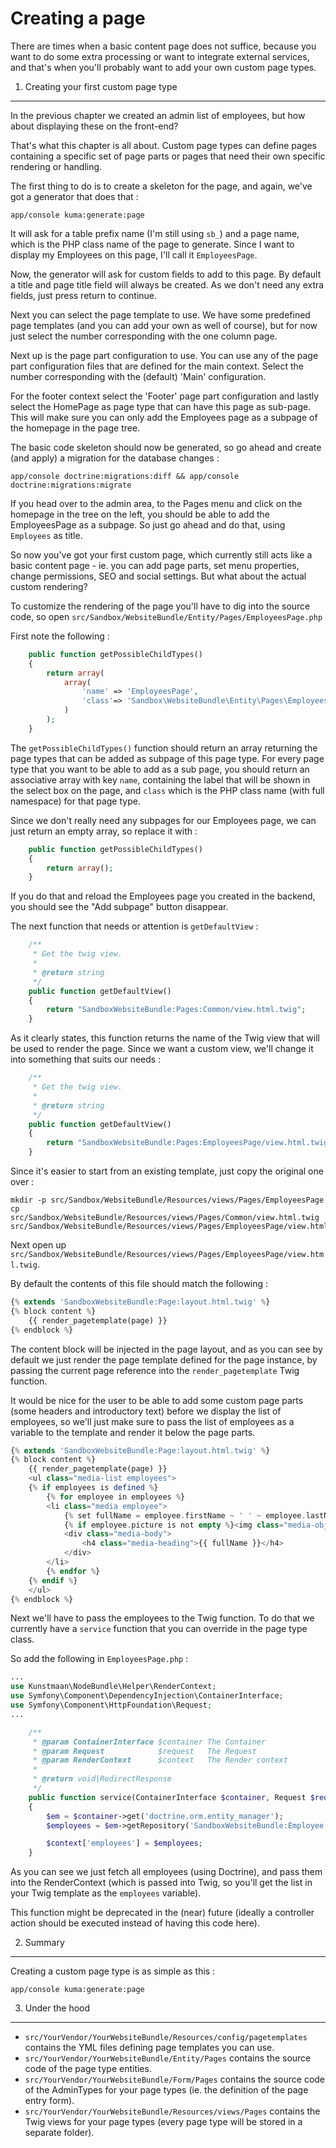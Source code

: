 Creating a page
===============

There are times when a basic content page does not suffice, because you want to do some extra processing or
want to integrate external services, and that's when you'll probably want to add your own custom page types.


1) Creating your first custom page type
---------------------------------------

In the previous chapter we created an admin list of employees, but how about displaying these on the front-end?

That's what this chapter is all about. Custom page types can define pages containing a specific set of page parts or
pages that need their own specific rendering or handling.

The first thing to do is to create a skeleton for the page, and again, we've got a generator that does that :

```
app/console kuma:generate:page
```

It will ask for a table prefix name (I'm still using `sb_`) and a page name, which is the PHP class name of the
page to generate. Since I want to display my Employees on this page, I'll call it `EmployeesPage`.

Now, the generator will ask for custom fields to add to this page. By default a title and page title field will always
be created. As we don't need any extra fields, just press return to continue.

Next you can select the page template to use. We have some predefined page templates (and you can add your
own as well of course), but for now just select the number corresponding with the one column page.

Next up is the page part configuration to use. You can use any of the page part configuration files that are defined
for the main context. Select the number corresponding with the (default) 'Main' configuration.

For the footer context select the 'Footer' page part configuration and lastly select the HomePage as page type that
can have this page as sub-page. This will make sure you can only add the Employees page as a subpage of the homepage
in the page tree.

The basic code skeleton should now be generated, so go ahead and create (and apply) a migration for the database
changes :

```
app/console doctrine:migrations:diff && app/console doctrine:migrations:migrate
```

If you head over to the admin area, to the Pages menu and click on the homepage in the tree on the left, you should be
able to add the EmployeesPage as a subpage. So just go ahead and do that, using `Employees` as title.

So now you've got your first custom page, which currently still acts like a basic content page - ie. you can add
page parts, set menu properties, change permissions, SEO and social settings. But what about the actual custom rendering?

To customize the rendering of the page you'll have to dig into the source code, so open `src/Sandbox/WebsiteBundle/Entity/Pages/EmployeesPage.php`

First note the following :

```php
    public function getPossibleChildTypes()
    {
        return array(
            array(
                'name' => 'EmployeesPage',
                'class'=> 'Sandbox\WebsiteBundle\Entity\Pages\EmployeesPage'
            )
        );
    }
```

The ```getPossibleChildTypes()``` function should return an array returning the page types that can be added as subpage
of this page type. For every page type that you want to be able to add as a sub page, you should return an associative
array  with key `name`, containing the label that will be shown in the select box on the page, and `class` which is the
PHP class name (with full namespace) for that page type.

Since we don't really need any subpages for our Employees page, we can just return an empty array, so replace it with :

```php
    public function getPossibleChildTypes()
    {
        return array();
    }
```

If you do that and reload the Employees page you created in the backend, you should see the "Add subpage" button disappear.

The next function that needs or attention is `getDefaultView` :

```php
    /**
     * Get the twig view.
     *
     * @return string
     */
    public function getDefaultView()
    {
        return "SandboxWebsiteBundle:Pages:Common/view.html.twig";
    }
```

As it clearly states, this function returns the name of the Twig view that will be used to render the page. Since
we want a custom view, we'll change it into something that suits our needs :

```php
    /**
     * Get the twig view.
     *
     * @return string
     */
    public function getDefaultView()
    {
        return "SandboxWebsiteBundle:Pages:EmployeesPage/view.html.twig";
    }
```

Since it's easier to start from an existing template, just copy the original one over :

```
mkdir -p src/Sandbox/WebsiteBundle/Resources/views/Pages/EmployeesPage
cp src/Sandbox/WebsiteBundle/Resources/views/Pages/Common/view.html.twig src/Sandbox/WebsiteBundle/Resources/views/Pages/EmployeesPage/view.html.twig
```

Next open up `src/Sandbox/WebsiteBundle/Resources/views/Pages/EmployeesPage/view.html.twig`.

By default the contents of this file should match the following :

```php
{% extends 'SandboxWebsiteBundle:Page:layout.html.twig' %}
{% block content %}
    {{ render_pagetemplate(page) }}
{% endblock %}
```

The content block will be injected in the page layout, and as you can see by default we just render the page template
defined for the page instance, by passing the current page reference into the `render_pagetemplate` Twig function.

It would be nice for the user to be able to add some custom page parts (some headers and introductory text) before we
display the list of employees, so we'll just make sure to pass the list of employees as a variable to the template and
render it below the page parts.

```php
{% extends 'SandboxWebsiteBundle:Page:layout.html.twig' %}
{% block content %}
    {{ render_pagetemplate(page) }}
    <ul class="media-list employees">
    {% if employees is defined %}
        {% for employee in employees %}
        <li class="media employee">
            {% set fullName = employee.firstName ~ ' ' ~ employee.lastName %}
            {% if employee.picture is not empty %}<img class="media-object" src="{{ asset(employee.picture.url | imagine_filter('employee_thumbnail')) }}" alt="{{ fullName }}" />{% endif %}
            <div class="media-body">
                <h4 class="media-heading">{{ fullName }}</h4>
            </div>
        </li>
        {% endfor %}
    {% endif %}
    </ul>
{% endblock %}
```

Next we'll have to pass the employees to the Twig function. To do that we currently have a `service` function that
you can override in the page type class.

So add the following in `EmployeesPage.php` :

```php
...
use Kunstmaan\NodeBundle\Helper\RenderContext;
use Symfony\Component\DependencyInjection\ContainerInterface;
use Symfony\Component\HttpFoundation\Request;
...

    /**
     * @param ContainerInterface $container The Container
     * @param Request            $request   The Request
     * @param RenderContext      $context   The Render context
     *
     * @return void|RedirectResponse
     */
    public function service(ContainerInterface $container, Request $request, RenderContext $context)
    {
        $em = $container->get('doctrine.orm.entity_manager');
        $employees = $em->getRepository('SandboxWebsiteBundle:Employee')->findAll();

        $context['employees'] = $employees;
    }
```

As you can see we just fetch all employees (using Doctrine), and pass them into the RenderContext (which is passed
into Twig, so you'll get the list in your Twig template as the `employees` variable).

This function might be deprecated in the (near) future (ideally a controller action should be executed instead of having
this code here).


2) Summary
----------

Creating a custom page type is as simple as this :

    app/console kuma:generate:page


3) Under the hood
-----------------

- `src/YourVendor/YourWebsiteBundle/Resources/config/pagetemplates` contains the YML files defining page templates you can use.
- `src/YourVendor/YourWebsiteBundle/Entity/Pages` contains the source code of the page type entities.
- `src/YourVendor/YourWebsiteBundle/Form/Pages` contains the source code of the AdminTypes for your page types (ie. the definition of the page entry form).
- `src/YourVendor/YourWebsiteBundle/Resources/views/Pages` contains the Twig views for your page types (every page type will be stored in a separate folder).
